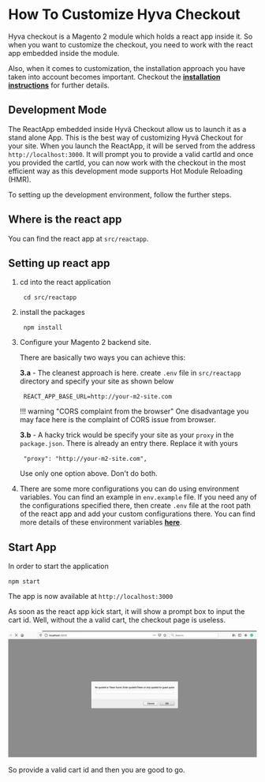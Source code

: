 # How To Customize Hyva Checkout
Hyva checkout is a Magento 2 module which holds a react app inside it. So when you want to customize the checkout, you need to work with the react app embedded inside the module.

Also, when it comes to customization, the installation approach you have taken into account becomes important. Checkout the [**installation instructions**](/installation/) for further details.

## Development Mode
The ReactApp embedded inside Hyvä Checkout allow us to launch it as a stand alone App. This is the best way of customizing Hyvä Checkout for your site. When you launch the ReactApp, it will be served from the address `http://localhost:3000`. It will prompt you to provide a valid cartId and once you provided the cartId, you can now work with the checkout in the most efficient way as this development mode supports Hot Module Reloading (HMR).

To setting up the development environment, follow the further steps.

## Where is the react app
You can find the react app at `src/reactapp`.

## Setting up react app

1. cd into the react application

        cd src/reactapp

2. install the packages

        npm install

3. Configure your Magento 2 backend site.

    There are basically two ways you can achieve this:

    **3.a** - The cleanest approach is here. create `.env` file in `src/reactapp` directory and specify your site as shown below

        REACT_APP_BASE_URL=http://your-m2-site.com

    !!! warning "CORS complaint from the browser"
        One disadvantage you may face here is the complaint of CORS issue from browser.

    **3.b** - A hacky trick would be specify your site as your `proxy` in the `package.json`. There is
          already an entry there. Replace it with yours

        "proxy": "http://your-m2-site.com",

    Use only one option above. Don't do both.

4. There are some more configurations you can do using environment variables. You can find an example in `env.example` file. If you need any of the configurations specified there, then create `.env` file at the root path of the react app and add your custom configurations there. You can find more details of these environment variables [**here**](env_variables.md).

## Start App

In order to start the application

    npm start

The app is now available at `http://localhost:3000`

As soon as the react app kick start, it will show a prompt box to input the cart id. Well,
without the a valid cart, the checkout page is useless.

![Cart Id Prompt Box](./assets/img/cart_id_prompt_box.png "Prompt box showing to input the cart id")

So provide a valid cart id and then you are good to go.
